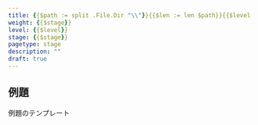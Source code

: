 ```yaml
---
title: {{$path := split .File.Dir "\\"}}{{$len := len $path}}{{$level := (index $path (sub $len 3)) | strings.TrimPrefix "lv"}}{{$stage := (index $path (sub $len 2)) | strings.TrimPrefix "stage"}}Stage{{$stage}}
weight: {{$stage}}
level: {{$level}}
stage: {{$stage}}
pagetype: stage
description: ""
draft: true
---
```


## 例題

例題のテンプレート

